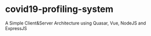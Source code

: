 # covid19-profiling-system
A Simple Client&Server Architecture using Quasar, Vue, NodeJS and ExpressJS

